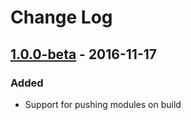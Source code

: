 # Change Log

## [1.0.0-beta] - 2016-11-17
### Added

- Support for pushing modules on build

[1.0.0-beta]: https://github.com/langri-sha/screeps-webpack-plugin/compare/107769c...v1.0.0-beta
